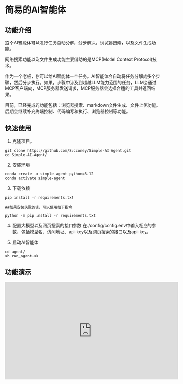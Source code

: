 # 简易的AI智能体
## 功能介绍
这个AI智能体可以进行任务自动分解，分步解决，浏览器搜索，以及文件生成功能。 

网络搜索功能以及文件生成功能主要借助的是MCP(Model Context Protocol)技术。 

作为一个老板，你可以给AI智能体一个任务。AI智能体会自动将任务分解成多个步骤，然后分步执行。如果，步骤中涉及到超越LLM能力范围的任务，LLM会通过MCP客户端向，MCP服务器发送请求，MCP服务器会选择合适的工具并返回结果。    

目前，已经完成的功能包括：浏览器搜索、markdown文件生成、文件上传功能。后期会继续补充终端控制、代码编写和执行、浏览器控制等功能。

## 快速使用
1. 克隆项目。
```
git clone https://github.com/Succoney/Simple-AI-Agent.git
cd Simple-AI-Agent/
```

2. 安装环境
```
conda create -n simple-agent python=3.12
conda activate simple-agent
```

3. 下载依赖
```
pip install -r requirements.txt

##如果安装失败的话，可以使用如下指令

python -m pip install -r requirements.txt
```

4. 配置大模型以及网页搜索的接口参数
在./config/config.env中输入相应的参数，包括模型名、访问地址、api-key以及网页搜索的接口以及api-key。

5. 启动AI智能体
```
cd agent/
sh run_agent.sh
```


## 功能演示
<iframe src="https://www.bilibili.com/video/BV1d5dJY8E4n?t=10.3" 
scrolling="no" border="0" frameborder="no" framespacing="0" 
allowfullscreen="true" width="560" height="315"> </iframe>
